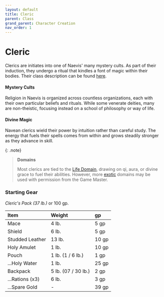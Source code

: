 ```yaml
---
layout: default
title: Cleric
parent: Class
grand_parent: Character Creation
nav_order: 1
---
```


# Cleric

Clerics are initiates into one of Naevis' many mystery cults. As part of their induction, they undergo a ritual that kindles a font of magic within their bodies. Their class description can be found [here](../../more/classes/cleric).

#### Mystery Cults

Religion in Naevis is organized across countless organizations, each with their own particular beliefs and rituals. While some venerate deities, many are non-theistic, focusing instead on a school of philosophy or way of life.

#### Divine Magic

Navean clerics wield their power by intuition rather than careful study. The energy that fuels their spells comes from within and grows steadily stronger as they advance in skill.

{: .note}
> **Domains**
>
> Most clerics are tied to the [Life Domain](../../../data/archetypes/cleric_life), drawing on qi, aura, or divine grace to fuel their abilities. However, more [exotic](../../more/archetypes/index) domains may be used with permission from the Game Master.


### Starting Gear

_Cleric's Pack (37 lb.)_ or 100 gp.

| Item                                                        | Weight              | gp    |
| :---------------------------------------------------------- | :------------------ | :---- |
| Mace                                                        | 4 lb.               | 5 gp  |
| Shield                                                      | 6 lb.               | 5 gp  |
| Studded Leather                                             | 13 lb.              | 10 gp |
| Holy Amulet                                                 | 1 lb.               | 10 gp |
| Pouch                                                       | 1 lb. (1 / 6 lb.)   | 1 gp  |
| ...Holy Water                                               | 1 lb.               | 25 gp |
| Backpack                                                    | 5 lb. (07 / 30 lb.) | 2 gp  |
| ...Rations (x3)                                             | 6 lb.               | 3 gp  |
| ...Spare Gold                                               | -                   | 39 gp |


